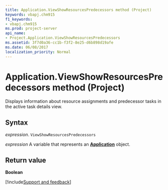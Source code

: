 ```yaml
---
title: Application.ViewShowResourcesPredecessors method (Project)
keywords: vbapj.chm915
f1_keywords:
- vbapj.chm915
ms.prod: project-server
api_name:
- Project.Application.ViewShowResourcesPredecessors
ms.assetid: 3f7d0a36-cc1b-f3f2-8e25-d6b898d19afe
ms.date: 06/08/2017
localization_priority: Normal
---
```



# Application.ViewShowResourcesPredecessors method (Project)

Displays information about resource assignments and predecessor tasks in the active task details view.


## Syntax

_expression_. `ViewShowResourcesPredecessors`

_expression_ A variable that represents an **[Application](Project.Application.md)** object.


## Return value

 **Boolean**

[!include[Support and feedback](~/includes/feedback-boilerplate.md)]